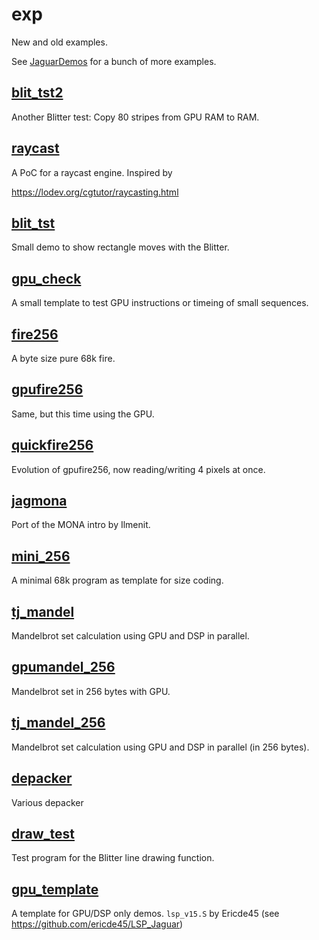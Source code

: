 # exp

New and old examples.

See [JaguarDemos](https://github.com/42Bastian/JaguarDemos) for a bunch of more examples.

## [blit_tst2](blit_tst2)

Another Blitter test: Copy 80 stripes from GPU RAM to RAM.

## [raycast](raycast)

A PoC for a raycast engine. Inspired by

https://lodev.org/cgtutor/raycasting.html

## [blit_tst](blit_tst)

Small demo to show rectangle moves with the Blitter.

## [gpu_check](gpu_check)

A small template to test GPU instructions or timeing of small sequences.

## [fire256](fire256)

A byte size pure 68k fire.

## [gpufire256](gpufire256)

Same, but this time using the GPU.

## [quickfire256](quickfire256)

Evolution of gpufire256, now reading/writing 4 pixels at once.

## [jagmona](jagmona)

Port of the MONA intro by Ilmenit.

## [mini_256](mini_256)

A minimal 68k program as template for size coding.

## [tj_mandel](tj_mandel)

Mandelbrot set calculation using GPU and DSP in parallel.

## [gpumandel_256](gpumandel_256)

Mandelbrot set in 256 bytes with GPU.

## [tj_mandel_256](tj_mandel_256)

Mandelbrot set calculation using GPU and DSP in parallel (in 256 bytes).

## [depacker](depacker)

Various depacker

## [draw_test](draw_test)

Test program for the Blitter line drawing function.

## [gpu_template](gpu_template)

A template for GPU/DSP only demos.
`lsp_v15.S` by Ericde45 (see https://github.com/ericde45/LSP_Jaguar)
